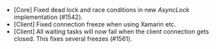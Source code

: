 * [Core] Fixed dead lock and race conditions in new _AsyncLock_ implementation (#1542).
* [Client] Fixed connection freeze when using Xamarin etc.
* [Client] All waiting tasks will now fail when the client connection gets closed. This fixes several freezes (#1561).